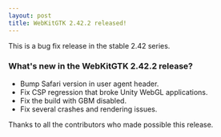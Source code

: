 ```yaml
---
layout: post
title: WebKitGTK 2.42.2 released!
---
```


This is a bug fix release in the stable 2.42 series.

### What's new in the WebKitGTK 2.42.2 release?

 - Bump Safari version in user agent header.
 - Fix CSP regression that broke Unity WebGL applications.
 - Fix the build with GBM disabled.
 - Fix several crashes and rendering issues.

Thanks to all the contributors who made possible this release.